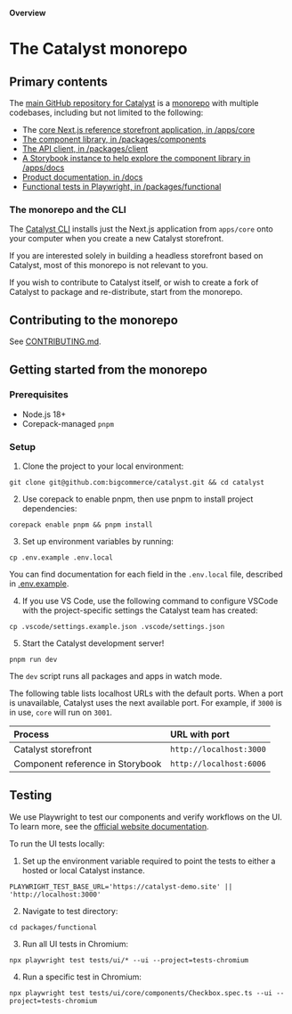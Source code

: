 **Overview**
# The Catalyst monorepo

## Primary contents

The [main GitHub repository for Catalyst](https://github.com/bigcommerce/catalyst) is a [monorepo](https://en.wikipedia.org/wiki/Monorepo) with multiple codebases, including but not limited to the following:

* The [core Next.js reference storefront application, in /apps/core](https://github.com/bigcommerce/catalyst/tree/main/apps/core)
* [The component library, in /packages/components](https://github.com/bigcommerce/catalyst/tree/main/packages/components)
* [The API client, in /packages/client](https://github.com/bigcommerce/catalyst/tree/main/packages/client)
* [A Storybook instance to help explore the component library in /apps/docs](https://github.com/bigcommerce/catalyst/tree/main/apps/docs)
* [Product documentation, in /docs](https://github.com/bigcommerce/catalyst/tree/main/docs)
* [Functional tests in Playwright, in /packages/functional](https://github.com/bigcommerce/catalyst/tree/main/packages/functional)

### The monorepo and the CLI

The [Catalyst CLI](https://www.npmjs.com/package/create-catalyst-storefront) installs just the Next.js application from `apps/core` onto your computer when you create a new Catalyst storefront.

If you are interested solely in building a headless storefront based on Catalyst, most of this monorepo is not relevant to you.

If you wish to contribute to Catalyst itself, or wish to create a fork of Catalyst to package and re-distribute, start from the monorepo.

## Contributing to the monorepo

See [CONTRIBUTING.md](https://github.com/bigcommerce/catalyst/tree/main/CONTRIBUTING.md).

## Getting started from the monorepo

### Prerequisites

* Node.js 18+
* Corepack-managed `pnpm`

### Setup

1. Clone the project to your local environment:

```shell copy
git clone git@github.com:bigcommerce/catalyst.git && cd catalyst
```

2. Use corepack to enable pnpm, then use pnpm to install project dependencies:

```shell copy
corepack enable pnpm && pnpm install
```

3. Set up environment variables by running:

```shell copy
cp .env.example .env.local
```

You can find documentation for each field in the `.env.local` file, described in [.env.example](https://github.com/bigcommerce/catalyst/tree/main/.env.example).

4. If you use VS Code, use the following command to configure VSCode with the project-specific settings the Catalyst team has created:

```shell copy
cp .vscode/settings.example.json .vscode/settings.json
```

5. Start the Catalyst development server!

```shell copy
pnpm run dev
```

The `dev` script runs all packages and apps in watch mode.

The following table lists localhost URLs with the default ports. When a port is unavailable, Catalyst uses the next available port. For example, if `3000` is in use, `core` will run on `3001`.

| Process | URL with port |
|:--------|:--------------|
| Catalyst storefront | `http://localhost:3000` |
| Component reference in Storybook | `http://localhost:6006` |

## Testing

We use Playwright to test our components and verify workflows on the UI. To learn more, see the [official website documentation](https://playwright.dev/docs/intro).

To run the UI tests locally:

1. Set up the environment variable required to point the tests to either a hosted or local Catalyst instance.

```shell copy
PLAYWRIGHT_TEST_BASE_URL='https://catalyst-demo.site' || 'http://localhost:3000'
```

2. Navigate to test directory:

```shell copy
cd packages/functional
```

3. Run all UI tests in Chromium:

```shell copy
npx playwright test tests/ui/* --ui --project=tests-chromium
```

4. Run a specific test in Chromium:

```shell copy
npx playwright test tests/ui/core/components/Checkbox.spec.ts --ui --project=tests-chromium
```
